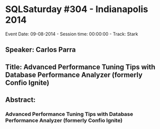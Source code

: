 # SQLSaturday #304 - Indianapolis 2014
Event Date: 09-08-2014 - Session time: 00:00:00 - Track: Stark
## Speaker: Carlos  Parra
## Title: Advanced Performance Tuning Tips with Database Performance Analyzer (formerly Confio Ignite) 
## Abstract:
### Advanced Performance Tuning Tips with Database Performance Analyzer (formerly Confio Ignite) 
